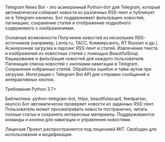 Telegram News Bot - это асинхронный Python-бот для Telegram, который автоматически собирает новости из различных RSS-лент и публикует их в Telegram-каналах.
Бот поддерживает фильтрацию новостей, пагинацию, сохранение статей и отображение подробного содержимого с изображениями.

Основные возможности
Получение новостей из нескольких RSS-источников (например, Lenta.ru, ТАСС, Коммерсантъ, RT Russian и др.).
Асинхронная загрузка и парсинг RSS-лент и статей.
Извлечение текста и изображений из новостных статей с помощью BeautifulSoup.
Кэширование и фильтрация новостей для каждого пользователя.
Пагинация списка новостей с кнопками навигации в Telegram.
Сохранение избранных статей.
Обработка ошибок и тайм-аутов при загрузке.
Интеграция с Telegram Bot API для отправки сообщений и интерактивных кнопок.

Требования
Python 3.7+

Библиотеки: python-telegram-bot, httpx, beautifulsoup4, feedparser, asyncio
Бот автоматически проверяет новости из заданных RSS-лент.
Пользователь может просматривать новости постранично, читать полные статьи и сохранять интересные материалы.
Поддерживаются команды и кнопки для навигации и управления новостями.

Лицензия
Проект распространяется под лицензией MIT.
Свободен для использования и модификации.
